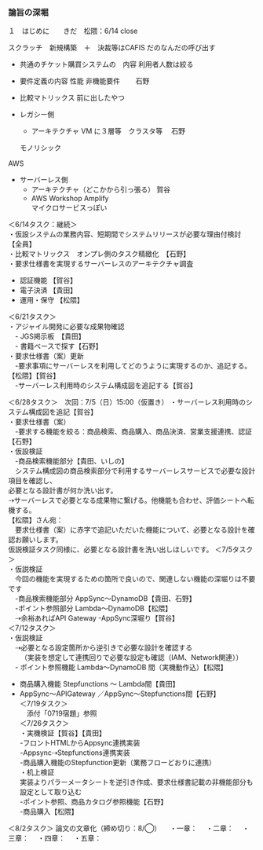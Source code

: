 ### 論旨の深堀  
１　はじめに　　きだ　松隈：6/14 close

スクラッチ　新規構築　＋　決裁等はCAFIS だのなんだの呼び出す

- 共通のチケット購買システムの　内容  利用者人数は絞る　   
- 要件定義の内容  性能 非機能要件  　　石野  

- 比較マトリックス  前に出したやつ  

- レガシー側  
  - アーキテクチャ  VM に３層等　クラスタ等 　石野  
  
   モノリシック  

AWS
- サーバーレス側
  - アーキテクチャ（どこかから引っ張る）  賀谷  
  - AWS Workshop Amplify   
  マイクロサービスっぽい  
  
＜6/14タスク：継続＞  
・仮設システムの業務内容、短期間でシステムリリースが必要な理由付検討　【全員】  
・比較マトリックス　オンプレ側のタスク精緻化　【石野】  
・要求仕様書を実現するサーバーレスのアーキテクチャ調査  
  - 認証機能 【賀谷】  
  - 電子決済 【貴田】  
  - 運用・保守 【松隈】  
  
＜6/21タスク＞  
・アジャイル開発に必要な成果物確認  
　- JGS掲示板　【貴田】  
　- 書籍ベースで探す【石野】  
・要求仕様書（案）更新  
　-要求事項にサーバーレスを利用してどのうように実現するのか、追記する。【松隈】【賀谷】  
　-サーバーレス利用時のシステム構成図を追記する【賀谷】

＜6/28タスク＞　次回：7/5（日）15:00（仮置き）
・サーバーレス利用時のシステム構成図を追記【賀谷】  
・要求仕様書（案）  
　-要求する機能を絞る：商品検索、商品購入、商品決済、営業支援連携、認証【石野】  
・仮設検証  
　-商品検索機能部分【貴田、いしの】  
 　システム構成図の商品検索部分で利用するサーバーレスサービスで必要な設計項目を確認し、  
   必要となる設計書が何か洗い出す。  
   ⇢サーバーレスで必要となる成果物に繋げる。他機能も合わせ、評価シートへ転機する。  
  【松隈】さん宛：  
  　要求仕様書（案）に赤字で追記いただいた機能について、必要となる設計を確認お願いします。  
    仮説検証タスク同様に、必要となる設計書を洗い出しほしいです。
＜7/5タスク＞  
・仮説検証  
　今回の機能を実現するための箇所で良いので、関連しない機能の深堀りは不要です  
　-商品検索機能部分 AppSync〜DynamoDB【貴田、石野】  
　-ポイント参照部分 Lambda〜DynamoDB【松隈】  
  　⇢余裕あればAPI Gateway
  -AppSync深堀り【賀谷】  
＜7/12タスク＞  
 ・仮説検証  
 　⇢必要となる設定箇所から逆引きで必要な設計を確認する  
　 　（実装を想定して連携回りで必要な設定も確認（IAM、Network関連））  
 　- ポイント参照機能 Lambda〜DynamoDB 間（実機動作込）【松隈】  
   - 商品購入機能 Stepfunctions 〜 Lambda間【貴田】
   - AppSync〜APIGateway ／AppSync〜Stepfunctions間【石野】  
＜7/19タスク＞    
 　添付「0719宿題」参照  
＜7/26タスク＞  
 ・実機検証【賀谷】【貴田】  
  -フロントHTMLからAppsync連携実装  
  -Appsync⇢Stepfunctions連携実装  
  -商品購入機能のStepfunction更新（業務フローどおりに連携）  
 ・机上検証  
   実装よりパラーメータシートを逆引き作成、要求仕様書記載の非機能部分も設定として取り込む  
   -ポイント参照、商品カタログ参照機能【石野】  
   -商品購入【松隈】  
   
＜8/2タスク＞
論文の文章化（締め切り：8/◯）
　・一章：
　・二章：
　・三章：
　・四章：
　・五章：
  
